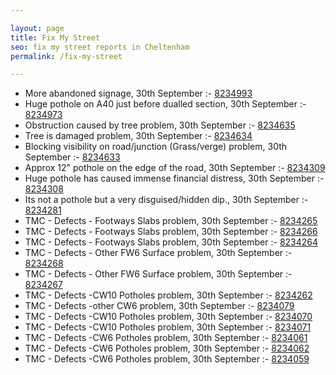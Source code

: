 ```yaml
---

layout: page
title: Fix My Street
seo: fix my street reports in Cheltenham
permalink: /fix-my-street

---
```


<!-- fix_marker starts -->

- More abandoned signage, 30th September :- [8234993](https://www.fixmystreet.com/report/8234993)
- Huge pothole on A40 just before dualled section, 30th September :- [8234973](https://www.fixmystreet.com/report/8234973)
- Obstruction caused by tree problem, 30th September :- [8234635](https://www.fixmystreet.com/report/8234635)
- Tree is damaged problem, 30th September :- [8234634](https://www.fixmystreet.com/report/8234634)
- Blocking visibility on road/junction (Grass/verge) problem, 30th September :- [8234633](https://www.fixmystreet.com/report/8234633)
- Approx 12" pothole on the edge of the road, 30th September :- [8234309](https://www.fixmystreet.com/report/8234309)
- Huge pothole has caused immense financial distress, 30th September :- [8234308](https://www.fixmystreet.com/report/8234308)
- Its not a pothole but a very disguised/hidden dip., 30th September :- [8234281](https://www.fixmystreet.com/report/8234281)
- TMC - Defects - Footways Slabs problem, 30th September :- [8234265](https://www.fixmystreet.com/report/8234265)
- TMC - Defects - Footways Slabs problem, 30th September :- [8234266](https://www.fixmystreet.com/report/8234266)
- TMC - Defects - Footways Slabs problem, 30th September :- [8234264](https://www.fixmystreet.com/report/8234264)
- TMC - Defects - Other FW6  Surface problem, 30th September :- [8234268](https://www.fixmystreet.com/report/8234268)
- TMC - Defects - Other FW6  Surface problem, 30th September :- [8234267](https://www.fixmystreet.com/report/8234267)
- TMC - Defects -CW10 Potholes problem, 30th September :- [8234262](https://www.fixmystreet.com/report/8234262)
- TMC - Defects -other CW6 problem, 30th September :- [8234079](https://www.fixmystreet.com/report/8234079)
- TMC - Defects -CW10 Potholes problem, 30th September :- [8234070](https://www.fixmystreet.com/report/8234070)
- TMC - Defects -CW10 Potholes problem, 30th September :- [8234071](https://www.fixmystreet.com/report/8234071)
- TMC - Defects -CW6 Potholes  problem, 30th September :- [8234061](https://www.fixmystreet.com/report/8234061)
- TMC - Defects -CW6 Potholes  problem, 30th September :- [8234062](https://www.fixmystreet.com/report/8234062)
- TMC - Defects -CW6 Potholes  problem, 30th September :- [8234059](https://www.fixmystreet.com/report/8234059)

<!-- fix_marker ends -->